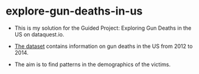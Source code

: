 # explore-gun-deaths-in-us

- This is my solution for the Guided Project: Exploring Gun Deaths in the US on dataquest.io.

- [The dataset](https://github.com/fivethirtyeight/guns-data) contains information on gun deaths in the US from 2012 to 2014.

- The aim is to find patterns in the demographics of the victims.